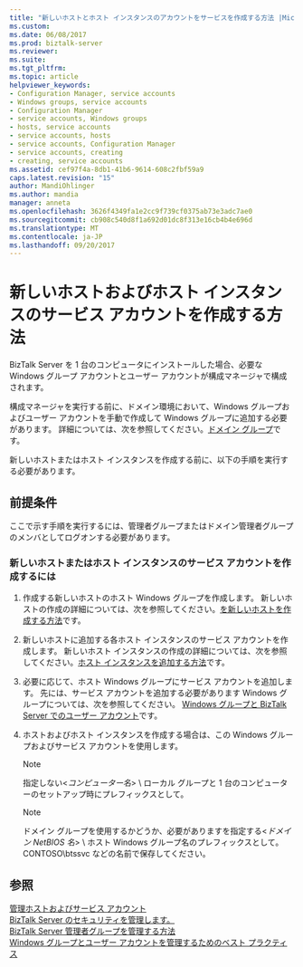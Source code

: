 ```yaml
---
title: "新しいホストとホスト インスタンスのアカウントをサービスを作成する方法 |Microsoft ドキュメント"
ms.custom: 
ms.date: 06/08/2017
ms.prod: biztalk-server
ms.reviewer: 
ms.suite: 
ms.tgt_pltfrm: 
ms.topic: article
helpviewer_keywords:
- Configuration Manager, service accounts
- Windows groups, service accounts
- Configuration Manager
- service accounts, Windows groups
- hosts, service accounts
- service accounts, hosts
- service accounts, Configuration Manager
- service accounts, creating
- creating, service accounts
ms.assetid: cef97f4a-8db1-41b6-9614-608c2fbf59a9
caps.latest.revision: "15"
author: MandiOhlinger
ms.author: mandia
manager: anneta
ms.openlocfilehash: 3626f4349fa1e2cc9f739cf0375ab73e3adc7ae0
ms.sourcegitcommit: cb908c540d8f1a692d01dc8f313e16cb4b4e696d
ms.translationtype: MT
ms.contentlocale: ja-JP
ms.lasthandoff: 09/20/2017
---
```

# <a name="how-to-create-service-accounts-for-new-hosts-and-host-instances"></a>新しいホストおよびホスト インスタンスのサービス アカウントを作成する方法
BizTalk Server を 1 台のコンピュータにインストールした場合、必要な Windows グループ アカウントとユーザー アカウントが構成マネージャで構成されます。  
  
 構成マネージャを実行する前に、ドメイン環境において、Windows グループおよびユーザー アカウントを手動で作成して Windows グループに追加する必要があります。 詳細については、次を参照してください。[ドメイン グループ](../core/domain-groups.md)です。  
  
 新しいホストまたはホスト インスタンスを作成する前に、以下の手順を実行する必要があります。  
  
## <a name="prerequisites"></a>前提条件  
 ここで示す手順を実行するには、管理者グループまたはドメイン管理者グループのメンバとしてログオンする必要があります。  
  
### <a name="to-create-service-accounts-for-new-hosts-or-host-instances"></a>新しいホストまたはホスト インスタンスのサービス アカウントを作成するには  
  
1.  作成する新しいホストのホスト Windows グループを作成します。 新しいホストの作成の詳細については、次を参照してください。[を新しいホストを作成する方法](../core/how-to-create-a-new-host.md)です。  
  
2.  新しいホストに追加する各ホスト インスタンスのサービス アカウントを作成します。 新しいホスト インスタンスの作成の詳細については、次を参照してください。[ホスト インスタンスを追加する方法](../core/how-to-add-a-host-instance.md)です。  
  
3.  必要に応じて、ホスト Windows グループにサービス アカウントを追加します。 先には、サービス アカウントを追加する必要があります Windows グループについては、次を参照してください。 [Windows グループと BizTalk Server でのユーザー アカウント](../core/windows-groups-and-user-accounts-in-biztalk-server.md)です。  
  
4.  ホストおよびホスト インスタンスを作成する場合は、この Windows グループおよびサービス アカウントを使用します。  
  
    > [!NOTE]
    >  指定しない\<*コンピューター名*> \ ローカル グループと 1 台のコンピューターのセットアップ時にプレフィックスとして。  
  
    > [!NOTE]
    >  ドメイン グループを使用するかどうか、必要がありますを指定する\<*ドメイン NetBIOS 名*> \ ホスト Windows グループ名のプレフィックスとして。 CONTOSO\btssvc などの名前で保存してください。  
  
## <a name="see-also"></a>参照  
 [管理ホストおよびサービス アカウント](../core/managing-hosts-and-service-accounts.md)   
 [BizTalk Server のセキュリティを管理します。](../core/managing-biztalk-server-security.md)   
 [BizTalk Server 管理者グループを管理する方法](../core/how-to-manage-the-biztalk-server-administrators-group.md)   
 [Windows グループとユーザー アカウントを管理するためのベスト プラクティス](../core/best-practices-for-managing-windows-groups-and-user-accounts.md)